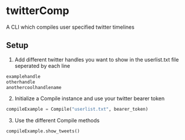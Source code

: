 # twitterComp 
A CLI which compiles user specified twitter timelines    

## Setup 
1) Add different twitter handles you want to show in the userlist.txt file seperated by each line 
```txt 
examplehandle
otherhandle 
anothercoolhandlename
```

2) Initialize a Compile instance and use your twitter bearer token
```python
compileExample = Compile("userlist.txt", bearer_token)
```

3) Use the different Compile methods 
```python
compileExample.show_tweets()
```

